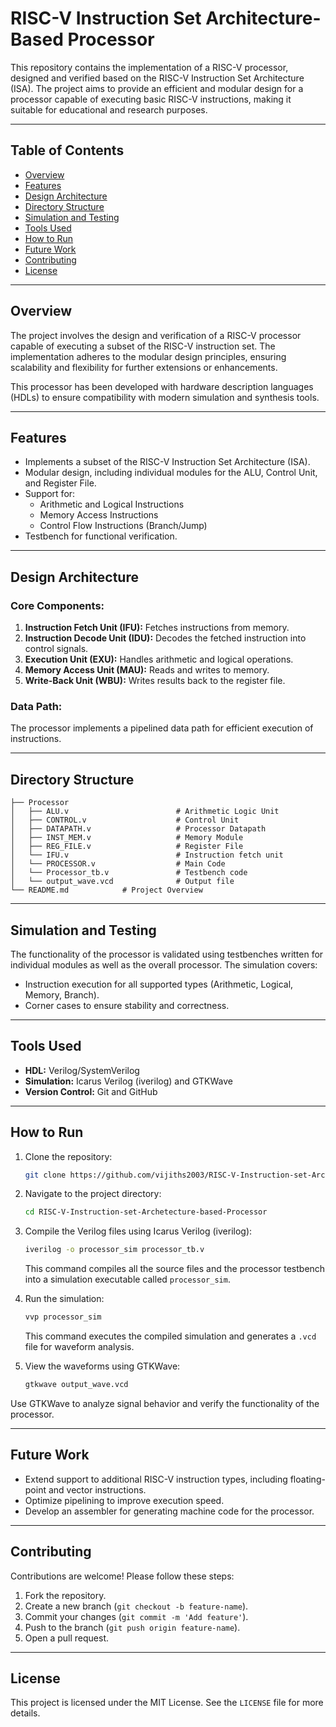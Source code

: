 # RISC-V Instruction Set Architecture-Based Processor

This repository contains the implementation of a RISC-V processor, designed and verified based on the RISC-V Instruction Set Architecture (ISA). The project aims to provide an efficient and modular design for a processor capable of executing basic RISC-V instructions, making it suitable for educational and research purposes.

---

## Table of Contents

- [Overview](#overview)
- [Features](#features)
- [Design Architecture](#design-architecture)
- [Directory Structure](#directory-structure)
- [Simulation and Testing](#simulation-and-testing)
- [Tools Used](#tools-used)
- [How to Run](#how-to-run)
- [Future Work](#future-work)
- [Contributing](#contributing)
- [License](#license)

---

## Overview

The project involves the design and verification of a RISC-V processor capable of executing a subset of the RISC-V instruction set. The implementation adheres to the modular design principles, ensuring scalability and flexibility for further extensions or enhancements.

This processor has been developed with hardware description languages (HDLs) to ensure compatibility with modern simulation and synthesis tools.

---

## Features

- Implements a subset of the RISC-V Instruction Set Architecture (ISA).
- Modular design, including individual modules for the ALU, Control Unit, and Register File.
- Support for:
  - Arithmetic and Logical Instructions
  - Memory Access Instructions
  - Control Flow Instructions (Branch/Jump)
- Testbench for functional verification.

---

## Design Architecture

### Core Components:
1. **Instruction Fetch Unit (IFU):** Fetches instructions from memory.
2. **Instruction Decode Unit (IDU):** Decodes the fetched instruction into control signals.
3. **Execution Unit (EXU):** Handles arithmetic and logical operations.
4. **Memory Access Unit (MAU):** Reads and writes to memory.
5. **Write-Back Unit (WBU):** Writes results back to the register file.

### Data Path:
The processor implements a pipelined data path for efficient execution of instructions.

---

## Directory Structure

```
├── Processor
│   ├── ALU.v                        # Arithmetic Logic Unit
│   ├── CONTROL.v                    # Control Unit
│   ├── DATAPATH.v                   # Processor Datapath
│   ├── INST_MEM.v                   # Memory Module
│   ├── REG_FILE.v                   # Register File
│   └── IFU.v                        # Instruction fetch unit
│   └── PROCESSOR.v                  # Main Code
│   └── Processor_tb.v               # Testbench code
│   └── output_wave.vcd              # Output file
└── README.md            # Project Overview
```

---

## Simulation and Testing

The functionality of the processor is validated using testbenches written for individual modules as well as the overall processor. The simulation covers:

- Instruction execution for all supported types (Arithmetic, Logical, Memory, Branch).
- Corner cases to ensure stability and correctness.

---

## Tools Used

- **HDL:** Verilog/SystemVerilog
- **Simulation:** Icarus Verilog (iverilog) and GTKWave
- **Version Control:** Git and GitHub

---

## How to Run

1. Clone the repository:
   ```bash
   git clone https://github.com/vijiths2003/RISC-V-Instruction-set-Archetecture-based-Processor.git
   ```
2. Navigate to the project directory:
   ```bash
   cd RISC-V-Instruction-set-Archetecture-based-Processor
   ```
3. Compile the Verilog files using Icarus Verilog (iverilog):
   ```bash
   iverilog -o processor_sim processor_tb.v
   ```
   This command compiles all the source files and the processor testbench into a simulation executable called `processor_sim`.

4. Run the simulation:
   ```bash
   vvp processor_sim
   ```
   This command executes the compiled simulation and generates a `.vcd` file for waveform analysis.

5. View the waveforms using GTKWave:
   ```bash
   gtkwave output_wave.vcd
   ```
 Use GTKWave to analyze signal behavior and verify the functionality of the processor.

---

## Future Work

- Extend support to additional RISC-V instruction types, including floating-point and vector instructions.
- Optimize pipelining to improve execution speed.
- Develop an assembler for generating machine code for the processor.

---

## Contributing

Contributions are welcome! Please follow these steps:

1. Fork the repository.
2. Create a new branch (`git checkout -b feature-name`).
3. Commit your changes (`git commit -m 'Add feature'`).
4. Push to the branch (`git push origin feature-name`).
5. Open a pull request.

---

## License

This project is licensed under the MIT License. See the `LICENSE` file for more details.
